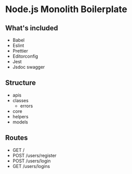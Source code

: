 # Node.js Monolith Boilerplate

## What's included

* Babel
* Eslint
* Prettier
* Editorconfig
* Jest
* Jsdoc swagger

## Structure

* apis
* classes
  - errors
* core
* helpers
* models

## Routes

* GET /
* POST /users/register
* POST /users/login
* GET /users/logins
